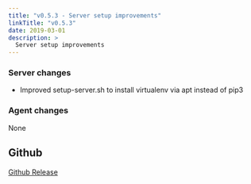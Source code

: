 ```yaml
---
title: "v0.5.3 - Server setup improvements"
linkTitle: "v0.5.3"
date: 2019-03-01
description: >
  Server setup improvements
---
```


### Server changes

* Improved setup-server.sh to install virtualenv via apt instead of pip3

### Agent changes

None

## Github

[Github Release](https://github.com/natlas/natlas/releases/tag/v0.5.3)
